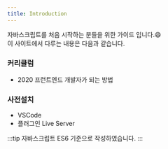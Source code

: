 ```yaml
---
title: Introduction
---
```


자바스크립트를 처음 시작하는 분들을 위한 가이드 입니다.😄 <br>
이 사이트에서 다루는 내용은 다음과 같습니다.

### 커리큘럼
- 2020 프런트엔드 개발자가 되는 방법

### 사전설치
- VSCode
- 플러그인 Live Server

:::tip
자바스크립트 ES6 기준으로 작성하였습니다.
:::
